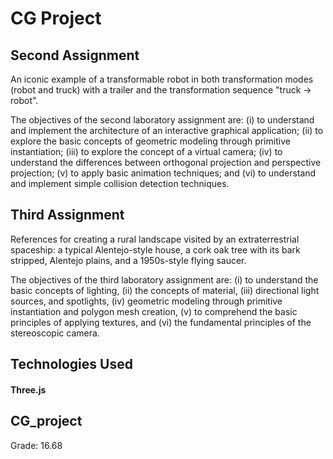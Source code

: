 # CG Project

## Second Assignment
An iconic example of a transformable robot in both transformation modes (robot and truck) with a trailer and the transformation sequence "truck → robot".

The objectives of the second laboratory assignment are: (i) to understand and implement the architecture of an interactive graphical application; (ii) to explore the basic concepts of geometric modeling through primitive instantiation; (iii) to explore the concept of a virtual camera; (iv) to understand the differences between orthogonal projection and perspective projection; (v) to apply basic animation techniques; and (vi) to understand and implement simple collision detection techniques.

## Third Assignment

References for creating a rural landscape visited by an extraterrestrial spaceship: a typical Alentejo-style house, a cork oak tree with its bark stripped, Alentejo plains, and a 1950s-style flying saucer.

The objectives of the third laboratory assignment are: (i) to understand the basic concepts of lighting, (ii) the concepts of material, (iii) directional light sources, and spotlights, (iv) geometric modeling through primitive instantiation and polygon mesh creation, (v) to comprehend the basic principles of applying textures, and (vi) the fundamental principles of the stereoscopic camera.

## Technologies Used

#### Three.js

## CG_project 

Grade: 16.68

